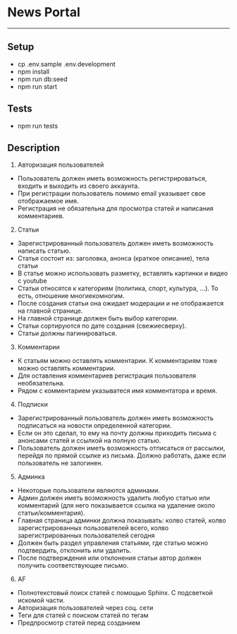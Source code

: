 # News Portal
---

## Setup

- cp .env.sample .env.development
- npm install
- npm run db:seed
- npm run start

## Tests

- npm run tests

## Description

1. Авторизация пользователей

- Пользователь должен иметь возможность регистрироваться, входить и выходить из своего аккаунта.
- При регистрации пользователь помимо email указывает свое отображаемое имя.
- Регистрация не обязательна для просмотра статей и написания комментариев.

2. Статьи
- Зарегистрированный пользователь должен иметь возможность написать статью.
- Статья состоит из: заголовка, анонса (краткое описание), тела статьи
- В статье можно использовать разметку, вставлять картинки и видео с youtube
- Статьи относятся к категориям (политика, спорт, культура, ...). То есть, отношение многие­ко­многим.
- После создания статьи она ожидает модерации и не отображается на главной странице.
- На главной странице должен быть выбор категории.
- Статьи сортируются по дате создания (свежие­сверху).
- Статьи должны пагинироваться.

3. Комментарии
- К статьям можно оставлять комментарии. К комментариям тоже можно оставлять комментарии.
- Для оставления комментариев регистрация пользователя необязательна.
- Рядом с комментарием указыватеся имя комментатора и время.

4. Подписки
- Зарегистрированный пользователь должен иметь возможность подписаться на новости определенной категории.
- Если он это сделал, то ему на почту должны приходить письма с анонсами статей и ссылкой на полную статью.
- Пользователь должен иметь возможность отписаться от рассылки, перейдя по прямой ссылке из письма. Должно работать, даже если пользователь не залогинен.

5. Админка
- Некоторые пользователи являются админами.
- Админ должен иметь возможность удалить любую статью или комментарий (для него показывается ссылка на удаление около статьи/комментария).
- Главная страница админки должна показывать: кол­во статей, кол­во зарегистрированных пользователей всего, кол­во зарегистрированных пользователей сегодня
- Должен быть раздел управления статьями, где статью можно подтвердить, отклонить или удалить.
- После подтверждения или отклонения статьи автор должен получить соответствующее письмо.

6. AF
- Полнотекстовый поиск статей с помощью Sphinx.  С подсветкой искомой части.
- Авторизация пользователей через соц. сети
- Теги для статей с поиском статей по тегам
- Предпросмотр статей перед созданием
